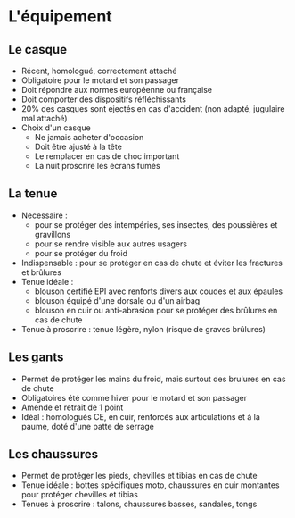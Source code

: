 # L'équipement

## Le casque

- Récent, homologué, correctement attaché
- Obligatoire pour le motard et son passager
- Doit répondre aux normes européenne ou française
- Doit comporter des dispositifs réfléchissants
- 20% des casques sont ejectés en cas d'accident (non adapté, jugulaire mal attaché)
- Choix d'un casque
    - Ne jamais acheter d'occasion
    - Doit être ajusté à la tête
    - Le remplacer en cas de choc important
    - La nuit proscrire les écrans fumés
    
## La tenue

- Necessaire :
    - pour se protéger des intempéries, ses insectes, des poussières et gravillons
    - pour se rendre visible aux autres usagers
    - pour se protéger du froid
- Indispensable : pour se protéger en cas de chute et éviter les fractures et brûlures
- Tenue idéale :
    - blouson certifié EPI avec renforts divers aux coudes et aux épaules
    - blouson équipé d'une dorsale ou d'un airbag
    - blouson en cuir ou anti-abrasion pour se protéger des brûlures en cas de chute
- Tenue à proscrire : tenue légère, nylon (risque de graves brûlures)

## Les gants

- Permet de protéger les mains du froid, mais surtout des brulures en cas de chute
- Obligatoires été comme hiver pour le motard et son passager
- Amende et retrait de 1 point
- Idéal : homologués CE, en cuir, renforcés aux articulations et à la paume, doté d'une patte de serrage

## Les chaussures

- Permet de protéger les pieds, chevilles et tibias en cas de chute
- Tenue idéale : bottes spécifiques moto, chaussures en cuir montantes pour protéger chevilles et tibias
- Tenues à proscrire : talons, chaussures basses, sandales, tongs
